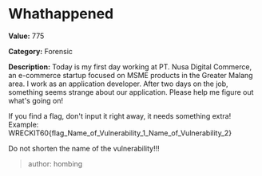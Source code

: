# Whathappened

**Value:** 775

**Category:** Forensic

**Description:**
Today is my first day working at PT. Nusa Digital Commerce, an e-commerce startup focused on MSME products in the Greater Malang area. I work as an application developer. After two days on the job, something seems strange about our application. Please help me figure out what's going on!

If you find a flag, don't input it right away, it needs something extra! Example: WRECKIT60{flag_Name_of_Vulnerability_1_Name_of_Vulnerability_2}

Do not shorten the name of the vulnerability!!!

>author: hombing
